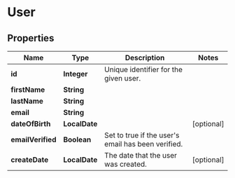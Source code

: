 

# User

## Properties

Name | Type | Description | Notes
------------ | ------------- | ------------- | -------------
**id** | **Integer** | Unique identifier for the given user. | 
**firstName** | **String** |  | 
**lastName** | **String** |  | 
**email** | **String** |  | 
**dateOfBirth** | **LocalDate** |  |  [optional]
**emailVerified** | **Boolean** | Set to true if the user&#39;s email has been verified. | 
**createDate** | **LocalDate** | The date that the user was created. |  [optional]



